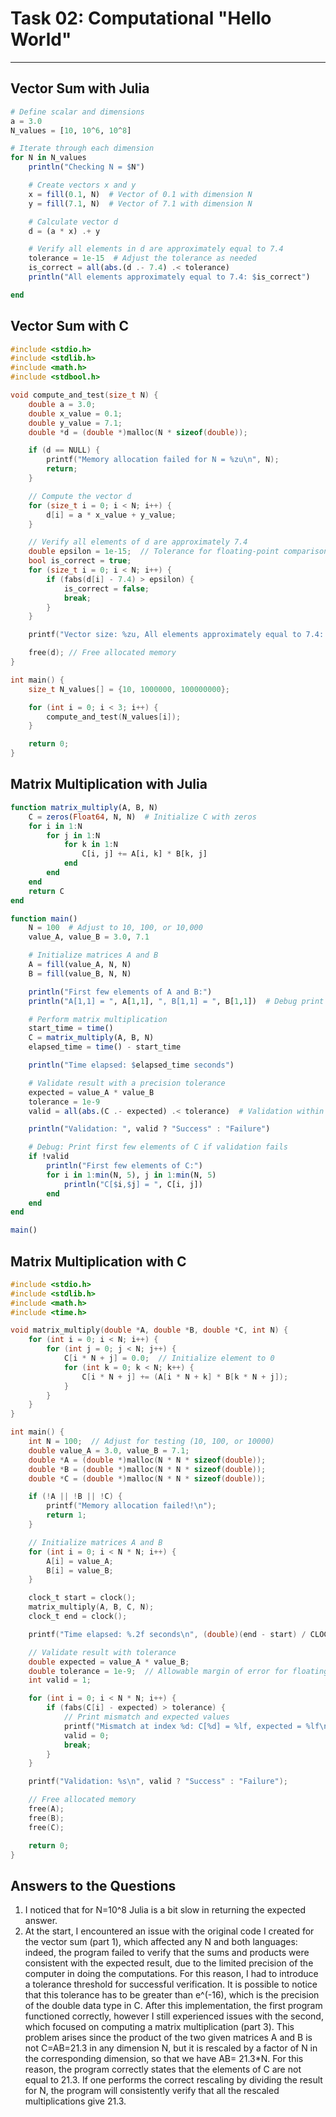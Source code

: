 # **Task 02: Computational "Hello World"** 
---

## **Vector Sum with Julia**
```Julia
# Define scalar and dimensions
a = 3.0
N_values = [10, 10^6, 10^8]

# Iterate through each dimension
for N in N_values
    println("Checking N = $N")

    # Create vectors x and y
    x = fill(0.1, N)  # Vector of 0.1 with dimension N
    y = fill(7.1, N)  # Vector of 7.1 with dimension N

    # Calculate vector d
    d = (a * x) .+ y

    # Verify all elements in d are approximately equal to 7.4
    tolerance = 1e-15  # Adjust the tolerance as needed
    is_correct = all(abs.(d .- 7.4) .< tolerance)
    println("All elements approximately equal to 7.4: $is_correct")

end
```

## **Vector Sum with C**
```C
#include <stdio.h>
#include <stdlib.h>
#include <math.h>
#include <stdbool.h>

void compute_and_test(size_t N) {
    double a = 3.0;
    double x_value = 0.1;
    double y_value = 7.1;
    double *d = (double *)malloc(N * sizeof(double));

    if (d == NULL) {
        printf("Memory allocation failed for N = %zu\n", N);
        return;
    }

    // Compute the vector d
    for (size_t i = 0; i < N; i++) {
        d[i] = a * x_value + y_value;
    }

    // Verify all elements of d are approximately 7.4
    double epsilon = 1e-15;  // Tolerance for floating-point comparison
    bool is_correct = true;
    for (size_t i = 0; i < N; i++) {
        if (fabs(d[i] - 7.4) > epsilon) {
            is_correct = false;
            break;
        }
    }

    printf("Vector size: %zu, All elements approximately equal to 7.4: %s\n", N, is_correct ? "true" : "false");

    free(d); // Free allocated memory
}

int main() {
    size_t N_values[] = {10, 1000000, 100000000};

    for (int i = 0; i < 3; i++) {
        compute_and_test(N_values[i]);
    }

    return 0;
}
```

## **Matrix Multiplication with Julia**
```Julia
function matrix_multiply(A, B, N)
    C = zeros(Float64, N, N)  # Initialize C with zeros
    for i in 1:N
        for j in 1:N
            for k in 1:N
                C[i, j] += A[i, k] * B[k, j]
            end
        end
    end
    return C
end

function main()
    N = 100  # Adjust to 10, 100, or 10,000
    value_A, value_B = 3.0, 7.1

    # Initialize matrices A and B
    A = fill(value_A, N, N)
    B = fill(value_B, N, N)

    println("First few elements of A and B:")
    println("A[1,1] = ", A[1,1], ", B[1,1] = ", B[1,1])  # Debug print for verification

    # Perform matrix multiplication
    start_time = time()
    C = matrix_multiply(A, B, N)
    elapsed_time = time() - start_time

    println("Time elapsed: $elapsed_time seconds")

    # Validate result with a precision tolerance
    expected = value_A * value_B
    tolerance = 1e-9
    valid = all(abs.(C .- expected) .< tolerance)  # Validation within tolerance

    println("Validation: ", valid ? "Success" : "Failure")

    # Debug: Print first few elements of C if validation fails
    if !valid
        println("First few elements of C:")
        for i in 1:min(N, 5), j in 1:min(N, 5)
            println("C[$i,$j] = ", C[i, j])
        end
    end
end

main()
```

## **Matrix Multiplication with C**
```C
#include <stdio.h>
#include <stdlib.h>
#include <math.h>
#include <time.h>

void matrix_multiply(double *A, double *B, double *C, int N) {
    for (int i = 0; i < N; i++) {
        for (int j = 0; j < N; j++) {
            C[i * N + j] = 0.0;  // Initialize element to 0
            for (int k = 0; k < N; k++) {
                C[i * N + j] += (A[i * N + k] * B[k * N + j]);
            }
        }
    }
}

int main() {
    int N = 100;  // Adjust for testing (10, 100, or 10000)
    double value_A = 3.0, value_B = 7.1;
    double *A = (double *)malloc(N * N * sizeof(double));
    double *B = (double *)malloc(N * N * sizeof(double));
    double *C = (double *)malloc(N * N * sizeof(double));

    if (!A || !B || !C) {
        printf("Memory allocation failed!\n");
        return 1;
    }

    // Initialize matrices A and B
    for (int i = 0; i < N * N; i++) {
        A[i] = value_A;
        B[i] = value_B;
    }

    clock_t start = clock();
    matrix_multiply(A, B, C, N);
    clock_t end = clock();

    printf("Time elapsed: %.2f seconds\n", (double)(end - start) / CLOCKS_PER_SEC);

    // Validate result with tolerance
    double expected = value_A * value_B;
    double tolerance = 1e-9;  // Allowable margin of error for floating-point calculations
    int valid = 1;

    for (int i = 0; i < N * N; i++) {
        if (fabs(C[i] - expected) > tolerance) {
            // Print mismatch and expected values
            printf("Mismatch at index %d: C[%d] = %lf, expected = %lf\n", i, i, C[i], expected);
            valid = 0;
            break;
        }
    }

    printf("Validation: %s\n", valid ? "Success" : "Failure");

    // Free allocated memory
    free(A);
    free(B);
    free(C);

    return 0;
}
```

## **Answers to the Questions**
1. I noticed that for N=10^8 Julia is a bit slow in returning the expected answer.
2. At the start, I encountered an issue with the original code I created for the vector sum (part 1), which affected any N and both languages: indeed, the program failed to verify that the sums and products were consistent with the expected result, due to the limited precision of the computer in doing the computations. For this reason, I had to introduce a tolerance threshold for successful verification. It is possible to notice that this tolerance has to be greater than e^(-16), which is the precision of the double data type in C. After this implementation, the first program functioned correctly, however I still experienced issues with the second, which focused on computing a matrix multiplication (part 3). This problem arises since the product of the two given matrices A and B is not C=AB=21.3 in any dimension N, but it is rescaled by a factor of N in the corresponding dimension, so that we have AB= 21.3*N. For this reason, the program correctly states that the elements of C are not equal to 21.3. If one performs the correct rescaling by dividing the result for N, the program will consistently verify that all the rescaled multiplications give 21.3.
